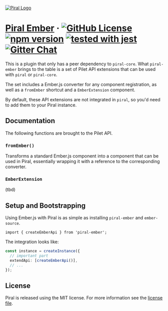 [![Piral Logo](https://github.com/smapiot/piral/raw/master/docs/assets/logo.png)](https://piral.io)

# [Piral Ember](https://piral.io) &middot; [![GitHub License](https://img.shields.io/badge/license-MIT-blue.svg)](https://github.com/smapiot/piral/blob/master/LICENSE) [![npm version](https://img.shields.io/npm/v/piral-ember.svg?style=flat)](https://www.npmjs.com/package/piral-ember) [![tested with jest](https://img.shields.io/badge/tested_with-jest-99424f.svg)](https://jestjs.io) [![Gitter Chat](https://badges.gitter.im/gitterHQ/gitter.png)](https://gitter.im/piral-io/community)

This is a plugin that only has a peer dependency to `piral-core`. What `piral-ember` brings to the table is a set of Pilet API extensions that can be used with `piral` or `piral-core`.

The set includes a Ember.js converter for any component registration, as well as a `fromEmber` shortcut and a `EmberExtension` component.

By default, these API extensions are not integrated in `piral`, so you'd need to add them to your Piral instance.

## Documentation

The following functions are brought to the Pilet API.

### `fromEmber()`

Transforms a standard Ember.js component into a component that can be used in Piral, essentially wrapping it with a reference to the corresponding converter.

### `EmberExtension`

(tbd)

## Setup and Bootstrapping

Using Ember.js with Piral is as simple as installing `piral-ember` and `ember-source`.

```tsx
import { createEmberApi } from 'piral-ember';
```

The integration looks like:

```ts
const instance = createInstance({
  // important part
  extendApi: [createEmberApi()],
  // ...
});
```

## License

Piral is released using the MIT license. For more information see the [license file](./LICENSE).

